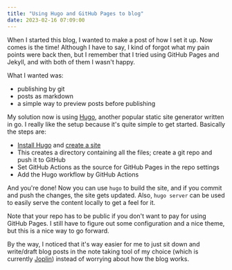 ```yaml
---
title: "Using Hugo and GitHub Pages to blog"
date: 2023-02-16 07:09:00
---
```


When I started this blog, I wanted to make a post of how I set it up. Now comes is the time! Although I have to say, I kind of forgot what my pain points were back then, but I remember that I tried using GitHub Pages and Jekyll, and with both of them I wasn't happy.

What I wanted was:
- publishing by git
- posts as markdown
- a simple way to preview posts before publishing

My solution now is using [Hugo](https://gohugo.io/), another popular static site generator written in go. I really like the setup because it's quite simple to get started. Basically the steps are:

- [Install Hugo](https://gohugo.io/installation/) and [create a site](https://gohugo.io/getting-started/quick-start/)
- This creates a directory containing all the files; create a git repo and push it to GitHub
- Set GitHub Actions as the source for GitHub Pages in the repo settings
- Add the Hugo workflow by GitHub Actions

And you're done! Now you can use `hugo` to build the site, and if you commit and push the changes, the site gets updated. Also, `hugo server` can be used to easily serve the content locally to get a feel for it. 

Note that your repo has to be public if you don't want to pay for using GitHub Pages. I still have to figure out some configuration and a nice theme, but this is a nice way to go forward.

By the way, I noticed that it's way easier for me to just sit down and write/draft blog posts in the note taking tool of my choice (which is currently [Joplin](https://joplinapp.org/)) instead of worrying about how the blog works.
